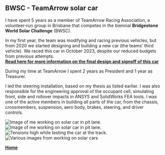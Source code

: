 ## BWSC - TeamArrow solar car


I have spent 5 years as a member of TeamArrow Racing Association, a volunteer-run group in Brisbane that competes in the biennial **Bridgestone World Solar Challenge** (BWSC). 
<br>

In my first year, the team was modifying and racing previous vehicles, but from 2020 we started designing and building a new car (the teams’ third vehicle). 
We raced this car in October 2023, despite our reduced budgets from previous attempts. <br>
**[Read here for more information on the final design and signoff of this car](./solar-car-certification.md)**
<br>

During my time at TeamArrow I spent 2 years as President and 1 year as Treasurer. 
<br>

I led the steering installation, based on my thesis as listed earlier. 
I was also responsible for the engineering approval of the occupant cell, simulating front, side and rollover impacts in ANSYS and SolidWorks FEA tools. 
I was one of the active members in building all parts of the car, from the chassis, crossmembers, suspension, aero body, brakes, steering, and driver controls. 
<br>


<img src="./../../imgs/BWSC_Darwin_working.jpeg" alt="Image of me working on solar car in pit lane.">
<img src="./../../imgs/BWSC_Darwin_working_2.jpeg" alt="Image of me working on solar car in pit lane.">
<img src="./../../imgs/BWSC_Darwin_track.jpeg" alt="Tensions high while testing the car at the track.">
<img src="./../../imgs/BWSC-various.jpeg" alt="Various images from working on solar cars">


**[Home](./..)**


<link href="style.css" type="text/css" rel="stylesheet">
